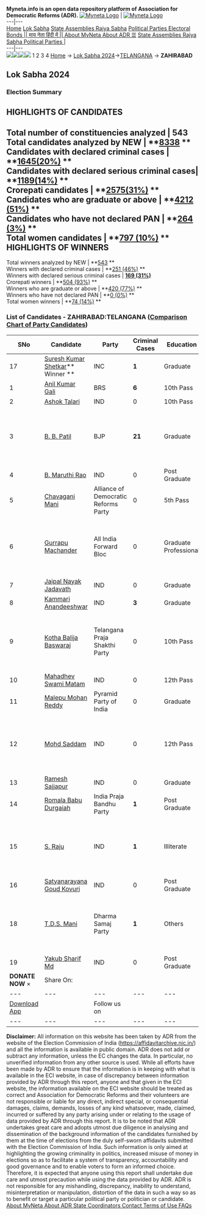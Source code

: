 **Myneta.info is an open data repository platform of Association for Democratic Reforms (ADR).**
[![Myneta Logo](https://www.myneta.info/lib/img/myneta-logo.png)](https://www.myneta.info/) | [![Myneta Logo](https://www.myneta.info/lib/img/adr-logo.png)](https://adrindia.org)  
---|---  
[Home](https://www.myneta.info/) [Lok Sabha](https://www.myneta.info/#ls "Lok Sabha") [ State Assemblies ](https://www.myneta.info/#sa "State Assemblies") [Rajya Sabha](https://www.myneta.info/#rs "Rajya Sabha") [Political Parties ](https://www.myneta.info/party "Political Parties") [ Electoral Bonds ](https://www.myneta.info/electoral_bonds "Electoral Bonds") [ || माय नेता हिंदी में || ](https://translate.google.co.in/translate?prev=hp&hl=en&js=y&u=www.myneta.info&sl=en&tl=hi&history_state0=) [ About MyNeta ](https://adrindia.org/content/about-myneta) [ About ADR ](https://adrindia.org/about-adr/who-we-are) [☰](javascript:void\(0\))
[ State Assemblies ](https://www.myneta.info/#sa "State Assemblies") [ Rajya Sabha ](https://www.myneta.info/#rs "Rajya Sabha") [ Political Parties ](https://www.myneta.info/party "Political Parties")
|   
---|---  
![](https://www.myneta.info/lib/img/banner/banner-1.png)![](https://www.myneta.info/lib/img/banner/banner-2.png)![](https://www.myneta.info/lib/img/banner/banner-3.png)![](https://www.myneta.info/lib/img/banner/banner-4.png)
1  2  3  4 
[Home](https://www.myneta.info/) → [Lok Sabha 2024](https://www.myneta.info/LokSabha2024/)→[TELANGANA](https://www.myneta.info/LokSabha2024/index.php?action=show_constituencies&state_id=32) → **ZAHIRABAD**
### 
## Lok Sabha 2024
###  Election Summary 
HIGHLIGHTS OF CANDIDATES  
---  
Total number of constituencies analyzed |  543   
Total candidates analyzed by NEW | **[8338](https://www.myneta.info/LokSabha2024/index.php?action=summary&subAction=candidates_analyzed&sort=candidate#summary) **  
Candidates with declared criminal cases | **[1645(20%)](https://www.myneta.info/LokSabha2024/index.php?action=summary&subAction=crime&sort=candidate#summary) **  
Candidates with declared serious criminal cases| **[1189(14%)](https://www.myneta.info/LokSabha2024/index.php?action=summary&subAction=serious_crime&sort=candidate#summary) **  
Crorepati candidates | **[2575(31%)](https://www.myneta.info/LokSabha2024/index.php?action=summary&subAction=crorepati&sort=candidate#summary) **  
Candidates who are graduate or above | **[4212 (51%)](https://www.myneta.info/LokSabha2024/index.php?action=summary&subAction=education&sort=candidate#summary) **  
Candidates who have not declared PAN | **[264 (3%)](https://www.myneta.info/LokSabha2024/index.php?action=summary&subAction=without_pan&sort=candidate#summary) **  
Total women candidates | **[797 (10%)](https://www.myneta.info/LokSabha2024/index.php?action=summary&subAction=women_candidate&sort=candidate#summary) **  
HIGHLIGHTS OF WINNERS  
---  
Total winners analyzed by NEW | **[543](https://www.myneta.info/LokSabha2024/index.php?action=summary&subAction=winner_analyzed&sort=candidate#summary) **  
Winners with declared criminal cases | **[251 (46%)](https://www.myneta.info/LokSabha2024/index.php?action=summary&subAction=winner_crime&sort=candidate#summary) **  
Winners with declared serious criminal cases | **[169 (31%)](https://www.myneta.info/LokSabha2024/index.php?action=summary&subAction=winner_serious_crime&sort=candidate#summary)**  
Crorepati winners | **[504 (93%)](https://www.myneta.info/LokSabha2024/index.php?action=summary&subAction=winner_crorepati&sort=candidate#summary) **  
Winners who are graduate or above | **[420 (77%)](https://www.myneta.info/LokSabha2024/index.php?action=summary&subAction=winner_education&sort=candidate#summary) **  
Winners who have not declared PAN | **[0 (0%)](https://www.myneta.info/LokSabha2024/index.php?action=summary&subAction=winner_without_pan&sort=candidate#summary) **  
Total women winners | **[74 (14%)](https://www.myneta.info/LokSabha2024/index.php?action=summary&subAction=winner_women&sort=candidate#summary) **  
### List of Candidates - ZAHIRABAD:TELANGANA ([Comparison Chart of Party Candidates](https://www.myneta.info/LokSabha2024/comparisonchart.php?constituency_id=427))
SNo | Candidate| Party| Criminal Cases| Education| Age| Total Assets| Liabilities  
---|---|---|---|---|---|---|---  
17  | [Suresh Kumar Shetkar](https://www.myneta.info/LokSabha2024/candidate.php?candidate_id=5254)** Winner ** | INC | **1** | Graduate| 63 | Rs 10,77,11,726 ~ 10 Crore+ | Rs 64,47,401 ~ 64 Lacs+  
1  | [Anil Kumar Gali](https://www.myneta.info/LokSabha2024/candidate.php?candidate_id=5255) | BRS | **6** | 10th Pass| 49 | Rs 82,92,75,748 ~ 82 Crore+ | Rs 3,16,00,000 ~ 3 Crore+  
2  | [Ashok Talari](https://www.myneta.info/LokSabha2024/candidate.php?candidate_id=5646) | IND | 0 | 10th Pass| 42 | Rs 20,73,044 ~ 20 Lacs+ | Rs 1,73,000 ~ 1 Lacs+  
3  | [B. B. Patil](https://www.myneta.info/LokSabha2024/candidate.php?candidate_id=5253) | BJP | **21** | Graduate| 68 | ![](https://myneta.info/image_v2.php?myneta_folder=LokSabha2024&candidate_id=5253&col=ta) | ![](https://myneta.info/image_v2.php?myneta_folder=LokSabha2024&candidate_id=5253&col=lia)  
4  | [B. Maruthi Rao](https://www.myneta.info/LokSabha2024/candidate.php?candidate_id=5648) | IND | 0 | Post Graduate| 48 | Rs 33,85,238 ~ 33 Lacs+ | Rs 14,24,750 ~ 14 Lacs+  
5  | [Chavagani Mani](https://www.myneta.info/LokSabha2024/candidate.php?candidate_id=5406) | Alliance of Democratic Reforms Party | 0 | 5th Pass| 40 | Rs 21,65,000 ~ 21 Lacs+ | Rs 0 ~   
6  | [Gurrapu Machander](https://www.myneta.info/LokSabha2024/candidate.php?candidate_id=5398) | All India Forward Bloc | 0 | Graduate Professional| 43 | ![](https://myneta.info/image_v2.php?myneta_folder=LokSabha2024&candidate_id=5398&col=ta) | ![](https://myneta.info/image_v2.php?myneta_folder=LokSabha2024&candidate_id=5398&col=lia)  
7  | [Jaipal Nayak Jadavath](https://www.myneta.info/LokSabha2024/candidate.php?candidate_id=5645) | IND | 0 | Graduate| 36 | Rs 14,56,250 ~ 14 Lacs+ | Rs 1,17,750 ~ 1 Lacs+  
8  | [Kammari Anandeeshwar](https://www.myneta.info/LokSabha2024/candidate.php?candidate_id=5650) | IND | **3** | Graduate| 28 | Rs 70,000 ~ 70 Thou+ | Rs 0 ~   
9  | [Kotha Balija Baswaraj](https://www.myneta.info/LokSabha2024/candidate.php?candidate_id=5408) | Telangana Praja Shakthi Party | 0 | 10th Pass| 39 | ![](https://myneta.info/image_v2.php?myneta_folder=LokSabha2024&candidate_id=5408&col=ta) | ![](https://myneta.info/image_v2.php?myneta_folder=LokSabha2024&candidate_id=5408&col=lia)  
10  | [Mahadhev Swami Matam](https://www.myneta.info/LokSabha2024/candidate.php?candidate_id=5647) | IND | 0 | 12th Pass| 40 | Rs 18,36,800 ~ 18 Lacs+ | Rs 13,00,000 ~ 13 Lacs+  
11  | [Malepu Mohan Reddy](https://www.myneta.info/LokSabha2024/candidate.php?candidate_id=5407) | Pyramid Party of India | 0 | Graduate| 65 | Rs 62,54,000 ~ 62 Lacs+ | Rs 4,00,000 ~ 4 Lacs+  
12  | [Mohd Saddam](https://www.myneta.info/LokSabha2024/candidate.php?candidate_id=7084) | IND | 0 | 12th Pass| 29 | ![](https://myneta.info/image_v2.php?myneta_folder=LokSabha2024&candidate_id=7084&col=ta) | ![](https://myneta.info/image_v2.php?myneta_folder=LokSabha2024&candidate_id=7084&col=lia)  
13  | [Ramesh Sajjapur](https://www.myneta.info/LokSabha2024/candidate.php?candidate_id=5644) | IND | 0 | Graduate| 37 | Rs 8,07,100 ~ 8 Lacs+ | Rs 2,99,999 ~ 2 Lacs+  
14  | [Romala Babu Durgaiah](https://www.myneta.info/LokSabha2024/candidate.php?candidate_id=5401) | India Praja Bandhu Party | **1** | Post Graduate| 38 | Rs 1,04,03,700 ~ 1 Crore+ | Rs 23,23,306 ~ 23 Lacs+  
15  | [S. Raju](https://www.myneta.info/LokSabha2024/candidate.php?candidate_id=7082) | IND | **1** | Illiterate| 29 | ![](https://myneta.info/image_v2.php?myneta_folder=LokSabha2024&candidate_id=7082&col=ta) | ![](https://myneta.info/image_v2.php?myneta_folder=LokSabha2024&candidate_id=7082&col=lia)  
16  | [Satyanarayana Goud Kovuri](https://www.myneta.info/LokSabha2024/candidate.php?candidate_id=7083) | IND | 0 | Post Graduate| 38 | Rs 28,03,570 ~ 28 Lacs+ | Rs 1,10,000 ~ 1 Lacs+  
18  | [T.D.S. Mani](https://www.myneta.info/LokSabha2024/candidate.php?candidate_id=5405) | Dharma Samaj Party | **1** | Others| 52 | ![](https://myneta.info/image_v2.php?myneta_folder=LokSabha2024&candidate_id=5405&col=ta) | ![](https://myneta.info/image_v2.php?myneta_folder=LokSabha2024&candidate_id=5405&col=lia)  
19  | [Yakub Sharif Md](https://www.myneta.info/LokSabha2024/candidate.php?candidate_id=7085) | IND | 0 | Post Graduate| 40 | Rs 1,81,83,729 ~ 1 Crore+ | Rs 1,30,25,758 ~ 1 Crore+  
|  **DONATE NOW** × |  Share On:  | [](https://api.whatsapp.com/send?text=https%3A%2F%2Fmyneta.info%2Fpunjab2022%2Findex.php%3Faction%3Dshow_constituencies%26state_id%3D19) | [](https://www.facebook.com/sharer/sharer.php?u=https%3A%2F%2Fmyneta.info%2Fpunjab2022%2Findex.php%3Faction%3Dshow_constituencies%26state_id%3D19) | [](https://twitter.com/share?url=https%3A%2F%2Fmyneta.info%2Fpunjab2022%2Findex.php%3Faction%3Dshow_constituencies%26state_id%3D19)  
---|---|---|---|---  
| [ Download App ](https://play.google.com/store/apps/details?id=com.webrosoft.myneta1&pcampaignid=pcampaignidMKT-Other-global-all-co-prtnr-py-PartBadge-Mar2515-1) | [](https://play.google.com/store/apps/details?id=com.webrosoft.myneta1&pcampaignid=pcampaignidMKT-Other-global-all-co-prtnr-py-PartBadge-Mar2515-1) |  Follow us on  | [](https://www.facebook.com/adrindia.org/) | [](https://twitter.com/adrspeaks) | [](https://groups.google.com/g/national-election-watch?hl=en&pli=1) | [](https://www.instagram.com/adrspeaks/) | [](https://www.youtube.com/user/adrspeaks) | [](https://sharechat.com/profile/adrspeaks)  
---|---|---|---|---|---|---|---|---  
**Disclaimer:** All information on this website has been taken by ADR from the website of the Election Commission of India (https://affidavitarchive.nic.in/) and all the information is available in public domain. ADR does not add or subtract any information, unless the EC changes the data. In particular, no unverified information from any other source is used. While all efforts have been made by ADR to ensure that the information is in keeping with what is available in the ECI website, in case of discrepancy between information provided by ADR through this report, anyone and that given in the ECI website, the information available on the ECI website should be treated as correct and Association for Democratic Reforms and their volunteers are not responsible or liable for any direct, indirect special, or consequential damages, claims, demands, losses of any kind whatsoever, made, claimed, incurred or suffered by any party arising under or relating to the usage of data provided by ADR through this report. It is to be noted that ADR undertakes great care and adopts utmost due diligence in analysing and dissemination of the background information of the candidates furnished by them at the time of elections from the duly self-sworn affidavits submitted with the Election Commission of India. Such information is only aimed at highlighting the growing criminality in politics, increased misuse of money in elections so as to facilitate a system of transparency, accountability and good governance and to enable voters to form an informed choice. Therefore, it is expected that anyone using this report shall undertake due care and utmost precaution while using the data provided by ADR. ADR is not responsible for any mishandling, discrepancy, inability to understand, misinterpretation or manipulation, distortion of the data in such a way so as to benefit or target a particular political party or politician or candidate. 
[ About MyNeta ](https://adrindia.org/content/about-myneta) [ About ADR ](https://adrindia.org/about-adr/who-we-are) [ State Coordinators ](https://adrindia.org/about-adr/state-coordinators) [ Contact ](https://adrindia.org/contact-us) [ Terms of Use ](https://adrindia.org/content/adr-terms-use) [ FAQs ](https://adrindia.org/content/faqs)
